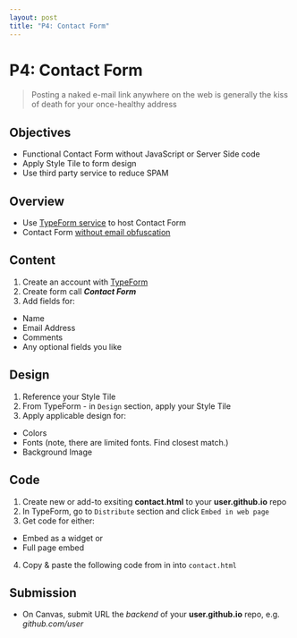 ```yaml
---
layout: post
title: "P4: Contact Form"
---
```


# P4: Contact Form

> Posting a naked e-mail link anywhere on the web is generally the kiss of death for your once-healthy address

## Objectives

* Functional Contact Form without JavaScript or Server Side code
* Apply Style Tile to form design
* Use third party service to reduce SPAM

## Overview

* Use [TypeForm service](http://typeform.com) to host Contact Form
* Contact Form [without email obfuscation](http://alistapart.com/article/gracefulemailobfuscation)

## Content

1. Create an account with [TypeForm](http://www.typeform.com/)
2. Create form call **_Contact Form_**
3. Add fields for: 
  - Name
  - Email Address
  - Comments
  - Any optional fields you like

## Design

1. Reference your Style Tile
2. From TypeForm - in `Design` section, apply your Style Tile
3. Apply applicable design for: 
  - Colors
  - Fonts (note, there are limited fonts. Find closest match.)
  - Background Image


## Code

1. Create new or add-to exsiting **contact.html** to your **user.github.io** repo
2. In TypeForm, go to `Distribute` section and click `Embed in web page`
3. Get code for either: 
  - Embed as a widget or
  - Full page embed
4. Copy & paste the following code from in into `contact.html`
  
## Submission

* On Canvas, submit URL the _backend_ of your **user.github.io** repo, e.g. _github.com/user_










